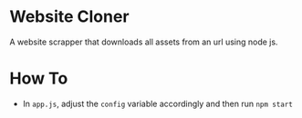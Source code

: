 # Website Cloner

A website scrapper that downloads all assets from an url using node js.

# How To

- In `app.js`, adjust the `config` variable accordingly and then run `npm start`